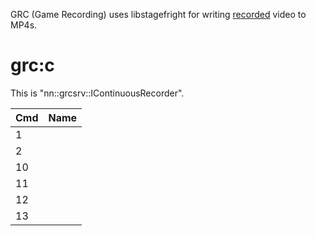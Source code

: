 GRC (Game Recording) uses libstagefright for writing
[recorded](4.0.0.md "wikilink") video to MP4s.

# grc:c

This is "nn::grcsrv::IContinuousRecorder".

| Cmd | Name |
| --- | ---- |
| 1   |      |
| 2   |      |
| 10  |      |
| 11  |      |
| 12  |      |
| 13  |      |
